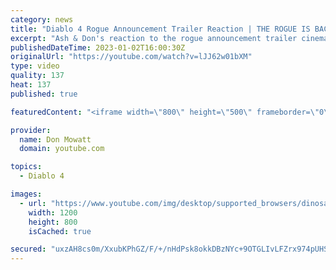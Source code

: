 ```yaml
---
category: news
title: "Diablo 4 Rogue Announcement Trailer Reaction | THE ROGUE IS BACK!"
excerpt: "Ash & Don's reaction to the rogue announcement trailer cinematic from Diablo IV. The rogue class has changed so much from ..."
publishedDateTime: 2023-01-02T16:00:30Z
originalUrl: "https://youtube.com/watch?v=lJJ62w01bXM"
type: video
quality: 137
heat: 137
published: true

featuredContent: "<iframe width=\"800\" height=\"500\" frameborder=\"0\" src=\"https://www.youtube.com/embed/lJJ62w01bXM\" allow=\"accelerometer; autoplay; encrypted-media; gyroscope; picture-in-picture\" allowfullscreen></iframe>"

provider:
  name: Don Mowatt
  domain: youtube.com

topics:
  - Diablo 4

images:
  - url: "https://www.youtube.com/img/desktop/supported_browsers/dinosaur.png"
    width: 1200
    height: 800
    isCached: true

secured: "uxzAH8cs0m/XxubKPhGZ/F/+/nHdPsk8okkDBzNYc+9OTGLIvLFZrx974pUHSbLG1bdE6NE6dE+v+VN+soGdWizP88q9vvFDjL2tK3b9GQcfWX4rQHPhv/4hSte2h9KzFXnKrxzkvpw/AWI3jmT0MHpznawhng2Lpks6KtjLVOLRgYPi9Ca3VRCgokaxTHTLulL/hYB2qA4uRRYKOZp/ntyeIurlVOlHqK92kYF0Nn6oLIuNnwhFgGL7wfvzTF5wsghcgLAIz6aq1b4sDki1DWKhi9rA3jeQyYNBnR+hWKYHRk+grneCxWhJV+wNl6eWm9l1SkYaT9v1WE6cGq3khWovy5BPqJapmZt/MOA+2B1A2fbTWrftMH+4tK5C8NHI0BGAR2SxHdDPq/2fj3pxhKZN9L5bTrdtpBo/I6/uFDw=;MVeB+vmVi2c5lSY44BuPXQ=="
---
```


